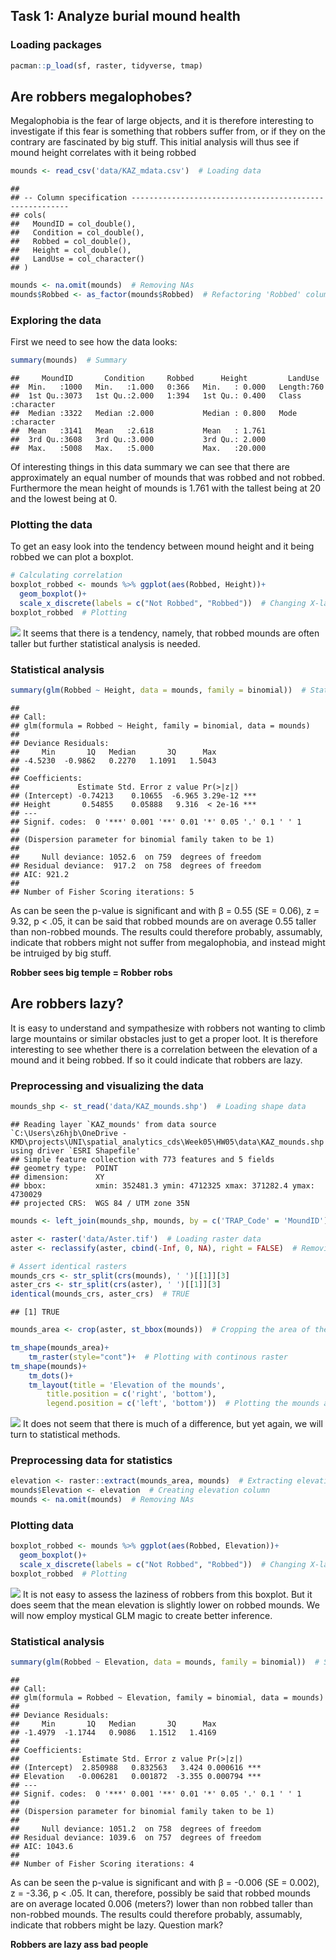 Task 1: Analyze burial mound health
-----------------------------------

### Loading packages

``` r
pacman::p_load(sf, raster, tidyverse, tmap)
```

Are robbers megalophobes?
-------------------------

Megalophobia is the fear of large objects, and it is therefore
interesting to investigate if this fear is something that robbers suffer
from, or if they on the contrary are fascinated by big stuff. This
initial analysis will thus see if mound height correlates with it being
robbed

``` r
mounds <- read_csv('data/KAZ_mdata.csv')  # Loading data
```

    ## 
    ## -- Column specification --------------------------------------------------------
    ## cols(
    ##   MoundID = col_double(),
    ##   Condition = col_double(),
    ##   Robbed = col_double(),
    ##   Height = col_double(),
    ##   LandUse = col_character()
    ## )

``` r
mounds <- na.omit(mounds)  # Removing NAs
mounds$Robbed <- as_factor(mounds$Robbed)  # Refactoring 'Robbed' column
```

### Exploring the data

First we need to see how the data looks:

``` r
summary(mounds)  # Summary
```

    ##     MoundID       Condition     Robbed      Height         LandUse         
    ##  Min.   :1000   Min.   :1.000   0:366   Min.   : 0.000   Length:760        
    ##  1st Qu.:3073   1st Qu.:2.000   1:394   1st Qu.: 0.400   Class :character  
    ##  Median :3322   Median :2.000           Median : 0.800   Mode  :character  
    ##  Mean   :3141   Mean   :2.618           Mean   : 1.761                     
    ##  3rd Qu.:3608   3rd Qu.:3.000           3rd Qu.: 2.000                     
    ##  Max.   :5008   Max.   :5.000           Max.   :20.000

Of interesting things in this data summary we can see that there are
approximately an equal number of mounds that was robbed and not robbed.
Furthermore the mean height of mounds is 1.761 with the tallest being at
20 and the lowest being at 0.

### Plotting the data

To get an easy look into the tendency between mound height and it being
robbed we can plot a boxplot.

``` r
# Calculating correlation
boxplot_robbed <- mounds %>% ggplot(aes(Robbed, Height))+
  geom_boxplot()+
  scale_x_discrete(labels = c("Not Robbed", "Robbed"))  # Changing X-labels
boxplot_robbed  # Plotting
```

![](Week05_mhb_files/figure-markdown_github/plotting%20data-1.png) It
seems that there is a tendency, namely, that robbed mounds are often
taller but further statistical analysis is needed.

### Statistical analysis

``` r
summary(glm(Robbed ~ Height, data = mounds, family = binomial))  # Statistical analysis
```

    ## 
    ## Call:
    ## glm(formula = Robbed ~ Height, family = binomial, data = mounds)
    ## 
    ## Deviance Residuals: 
    ##     Min       1Q   Median       3Q      Max  
    ## -4.5230  -0.9862   0.2270   1.1091   1.5043  
    ## 
    ## Coefficients:
    ##             Estimate Std. Error z value Pr(>|z|)    
    ## (Intercept) -0.74213    0.10655  -6.965 3.29e-12 ***
    ## Height       0.54855    0.05888   9.316  < 2e-16 ***
    ## ---
    ## Signif. codes:  0 '***' 0.001 '**' 0.01 '*' 0.05 '.' 0.1 ' ' 1
    ## 
    ## (Dispersion parameter for binomial family taken to be 1)
    ## 
    ##     Null deviance: 1052.6  on 759  degrees of freedom
    ## Residual deviance:  917.2  on 758  degrees of freedom
    ## AIC: 921.2
    ## 
    ## Number of Fisher Scoring iterations: 5

As can be seen the p-value is significant and with β = 0.55 (SE = 0.06),
z = 9.32, p \< .05, it can be said that robbed mounds are on average
0.55 taller than non-robbed mounds. The results could therefore
probably, assumably, indicate that robbers might not suffer from
megalophobia, and instead might be intruiged by big stuff.

**Robber sees big temple = Robber robs**

Are robbers lazy?
-----------------

It is easy to understand and sympathesize with robbers not wanting to
climb large mountains or similar obstacles just to get a proper loot. It
is therefore interesting to see whether there is a correlation between
the elevation of a mound and it being robbed. If so it could indicate
that robbers are lazy.

### Preprocessing and visualizing the data

``` r
mounds_shp <- st_read('data/KAZ_mounds.shp')  # Loading shape data
```

    ## Reading layer `KAZ_mounds' from data source `C:\Users\z6hjb\OneDrive - KMD\projects\UNI\spatial_analytics_cds\Week05\HW05\data\KAZ_mounds.shp' using driver `ESRI Shapefile'
    ## Simple feature collection with 773 features and 5 fields
    ## geometry type:  POINT
    ## dimension:      XY
    ## bbox:           xmin: 352481.3 ymin: 4712325 xmax: 371282.4 ymax: 4730029
    ## projected CRS:  WGS 84 / UTM zone 35N

``` r
mounds <- left_join(mounds_shp, mounds, by = c('TRAP_Code' = 'MoundID'))  # Joining the data with equal identity columns

aster <- raster('data/Aster.tif')  # Loading raster data
aster <- reclassify(aster, cbind(-Inf, 0, NA), right = FALSE)  # Removing NAs

# Assert identical rasters
mounds_crs <- str_split(crs(mounds), ' ')[[1]][3]
aster_crs <- str_split(crs(aster), ' ')[[1]][3]
identical(mounds_crs, aster_crs)  # TRUE
```

    ## [1] TRUE

``` r
mounds_area <- crop(aster, st_bbox(mounds))  # Cropping the area of the mounds from the aster raster file

tm_shape(mounds_area)+
    tm_raster(style="cont")+  # Plotting with continous raster
tm_shape(mounds)+ 
    tm_dots()+
    tm_layout(title = 'Elevation of the mounds',
        title.position = c('right', 'bottom'),
        legend.position = c('left', 'bottom'))  # Plotting the mounds and the respective elevations
```

![](Week05_mhb_files/figure-markdown_github/loading,%20preprocessing%20and%20visualizing%20data-1.png)
It does not seem that there is much of a difference, but yet again, we
will turn to statistical methods.

### Preprocessing data for statistics

``` r
elevation <- raster::extract(mounds_area, mounds)  # Extracting elevation from the raster data
mounds$Elevation <- elevation  # Creating elevation column
mounds <- na.omit(mounds)  # Removing NAs
```

### Plotting data

``` r
boxplot_robbed <- mounds %>% ggplot(aes(Robbed, Elevation))+
  geom_boxplot()+
  scale_x_discrete(labels = c("Not Robbed", "Robbed"))  # Changing X-labels
boxplot_robbed  # Plotting
```

![](Week05_mhb_files/figure-markdown_github/plotting%20elevation%20data-1.png)
It is not easy to assess the laziness of robbers from this boxplot. But
it does seem that the mean elevation is slightly lower on robbed mounds.
We will now employ mystical GLM magic to create better inference.

### Statistical analysis

``` r
summary(glm(Robbed ~ Elevation, data = mounds, family = binomial))  # Statistical analysis
```

    ## 
    ## Call:
    ## glm(formula = Robbed ~ Elevation, family = binomial, data = mounds)
    ## 
    ## Deviance Residuals: 
    ##     Min       1Q   Median       3Q      Max  
    ## -1.4979  -1.1744   0.9086   1.1512   1.4169  
    ## 
    ## Coefficients:
    ##              Estimate Std. Error z value Pr(>|z|)    
    ## (Intercept)  2.850988   0.832563   3.424 0.000616 ***
    ## Elevation   -0.006281   0.001872  -3.355 0.000794 ***
    ## ---
    ## Signif. codes:  0 '***' 0.001 '**' 0.01 '*' 0.05 '.' 0.1 ' ' 1
    ## 
    ## (Dispersion parameter for binomial family taken to be 1)
    ## 
    ##     Null deviance: 1051.2  on 758  degrees of freedom
    ## Residual deviance: 1039.6  on 757  degrees of freedom
    ## AIC: 1043.6
    ## 
    ## Number of Fisher Scoring iterations: 4

As can be seen the p-value is significant and with β = -0.006 (SE =
0.002), z = -3.36, p \< .05. It can, therefore, possibly be said that
robbed mounds are on average located 0.006 (meters?) lower than non
robbed taller than non-robbed mounds. The results could therefore
probably, assumably, indicate that robbers might be lazy. Question mark?

**Robbers are lazy ass bad people**
